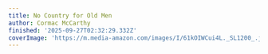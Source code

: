 ```yaml
---
title: No Country for Old Men
author: Cormac McCarthy
finished: '2025-09-27T02:32:29.332Z'
coverImage: 'https://m.media-amazon.com/images/I/61kOIWCui4L._SL1200_.jpg'
---
```

